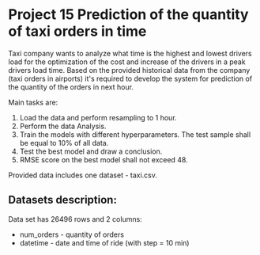 # Project 15 Prediction of the quantity of taxi orders in time

Taxi company wants to analyze what time is the highest and lowest drivers load for the optimization of the cost and increase of the drivers in a peak drivers load time. Based on the provided historical data from the company (taxi orders in airports) it's required to develop the system for prediction of the quantity of the orders in next hour.

Main tasks are:

1) Load the data and perform resampling to 1 hour.
2) Perform the data Analysis.
3) Train the models with different hyperparameters. The test sample shall be equal to 10% of all data.
4) Test the best model and draw a conclusion.
5) RMSE score on the best model shall not exceed 48.

Provided data includes one dataset - taxi.csv.

## Datasets description: 

Data set has  26496 rows and 2 columns:

- num_orders - quantity of orders
- datetime - date and time of ride (with step  = 10 min)
